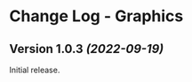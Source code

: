 Change Log - Graphics
=====================

Version 1.0.3 *(2022-09-19)*
----------------------------

Initial release.